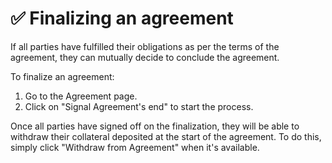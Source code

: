 # ✅ Finalizing an agreement

If all parties have fulfilled their obligations as per the terms of the agreement, they can mutually decide to conclude the agreement.

To finalize an agreement:

1. Go to the Agreement page.
2. Click on "Signal Agreement's end" to start the process.

Once all parties have signed off on the finalization, they will be able to withdraw their collateral deposited at the start of the agreement. To do this, simply click "Withdraw from Agreement" when it's available.
